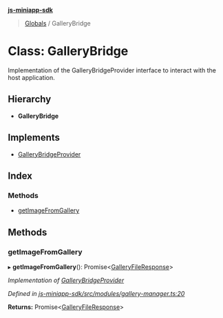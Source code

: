**[js-miniapp-sdk](../README.md)**

> [Globals](../README.md) / GalleryBridge

# Class: GalleryBridge

Implementation of the GalleryBridgeProvider interface to interact with the host application.

## Hierarchy

* **GalleryBridge**

## Implements

* [GalleryBridgeProvider](../interfaces/gallerybridgeprovider.md)

## Index

### Methods

* [getImageFromGallery](gallerybridge.md#getimagefromgallery)

## Methods

### getImageFromGallery

▸ **getImageFromGallery**(): Promise\<[GalleryFileResponse](../interfaces/galleryfileresponse.md)>

*Implementation of [GalleryBridgeProvider](../interfaces/gallerybridgeprovider.md)*

*Defined in [js-miniapp-sdk/src/modules/gallery-manager.ts:20](https://github.com/rakutentech/js-miniapp/blob/f59f350/js-miniapp-sdk/src/modules/gallery-manager.ts#L20)*

**Returns:** Promise\<[GalleryFileResponse](../interfaces/galleryfileresponse.md)>
